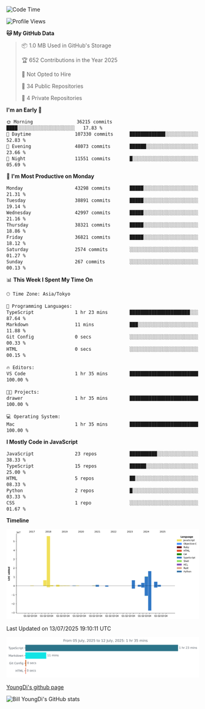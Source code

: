 <!--START_SECTION:waka-->
![Code Time](http://img.shields.io/badge/Code%20Time-1%2C346%20hrs%2026%20mins-blue)

![Profile Views](http://img.shields.io/badge/Profile%20Views-0-blue)

**🐱 My GitHub Data** 

> 📦 1.0 MB Used in GitHub's Storage 
 > 
> 🏆 652 Contributions in the Year 2025
 > 
> 🚫 Not Opted to Hire
 > 
> 📜 34 Public Repositories 
 > 
> 🔑 4 Private Repositories 
 > 
**I'm an Early 🐤** 

```text
🌞 Morning                36215 commits       ████░░░░░░░░░░░░░░░░░░░░░   17.83 % 
🌆 Daytime                107330 commits      █████████████░░░░░░░░░░░░   52.83 % 
🌃 Evening                48073 commits       ██████░░░░░░░░░░░░░░░░░░░   23.66 % 
🌙 Night                  11551 commits       █░░░░░░░░░░░░░░░░░░░░░░░░   05.69 % 
```
📅 **I'm Most Productive on Monday** 

```text
Monday                   43298 commits       █████░░░░░░░░░░░░░░░░░░░░   21.31 % 
Tuesday                  38891 commits       █████░░░░░░░░░░░░░░░░░░░░   19.14 % 
Wednesday                42997 commits       █████░░░░░░░░░░░░░░░░░░░░   21.16 % 
Thursday                 38321 commits       █████░░░░░░░░░░░░░░░░░░░░   18.86 % 
Friday                   36821 commits       █████░░░░░░░░░░░░░░░░░░░░   18.12 % 
Saturday                 2574 commits        ░░░░░░░░░░░░░░░░░░░░░░░░░   01.27 % 
Sunday                   267 commits         ░░░░░░░░░░░░░░░░░░░░░░░░░   00.13 % 
```


📊 **This Week I Spent My Time On** 

```text
🕑︎ Time Zone: Asia/Tokyo

💬 Programming Languages: 
TypeScript               1 hr 23 mins        ██████████████████████░░░   87.64 % 
Markdown                 11 mins             ███░░░░░░░░░░░░░░░░░░░░░░   11.88 % 
Git Config               0 secs              ░░░░░░░░░░░░░░░░░░░░░░░░░   00.33 % 
HTML                     0 secs              ░░░░░░░░░░░░░░░░░░░░░░░░░   00.15 % 

🔥 Editors: 
VS Code                  1 hr 35 mins        █████████████████████████   100.00 % 

🐱‍💻 Projects: 
drawer                   1 hr 35 mins        █████████████████████████   100.00 % 

💻 Operating System: 
Mac                      1 hr 35 mins        █████████████████████████   100.00 % 
```

**I Mostly Code in JavaScript** 

```text
JavaScript               23 repos            ██████████░░░░░░░░░░░░░░░   38.33 % 
TypeScript               15 repos            ██████░░░░░░░░░░░░░░░░░░░   25.00 % 
HTML                     5 repos             ██░░░░░░░░░░░░░░░░░░░░░░░   08.33 % 
Python                   2 repos             █░░░░░░░░░░░░░░░░░░░░░░░░   03.33 % 
CSS                      1 repo              ░░░░░░░░░░░░░░░░░░░░░░░░░   01.67 % 
```



**Timeline**

![Lines of Code chart](https://raw.githubusercontent.com/Youngdi/Youngdi/master/assets/bar_graph.png)


 Last Updated on 13/07/2025 19:10:11 UTC
<!--END_SECTION:waka-->

![wakatime](./images/stat.svg)

[YoungDi's github page](https://youngdi.github.io)

![Bill YoungDi's GitHub stats](https://github-readme-stats.vercel.app/api?username=youngdi&count_private=true&show_icons=true)
